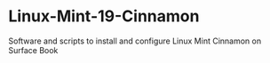 # Linux-Mint-19-Cinnamon
Software and scripts to install and configure Linux Mint Cinnamon on Surface Book
